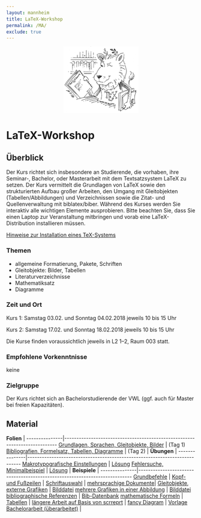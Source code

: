 ```yaml
---
layout: mannheim
title: LaTeX-Workshop
permalink: /MA/
exclude: true
---
```


<p style="text-align:center">
  <img src="ctan_lion.png" title="CTAN lion drawing by Duane Bibby; thanks to www.ctan.org" alt="CTAN lion" height="178" width="200">
</p>

# LaTeX-Workshop

## Überblick

Der Kurs richtet sich insbesondere an Studierende, die vorhaben, ihre Seminar-, Bachelor, oder Masterarbeit
mit dem Textsatzsystem LaTeX zu setzen. Der Kurs vermittelt die Grundlagen von LaTeX sowie den strukturierten Aufbau
großer Arbeiten, den Umgang mit Gleitobjekten (Tabellen/Abbildungen) und Verzeichnissen sowie die Zitat- und
Quellenverwaltung mit biblatex/biber. Während des Kurses werden Sie interaktiv alle wichtigen Elemente
ausprobieren. Bitte beachten Sie, dass Sie einen Laptop zur Veranstaltung mitbringen und vorab eine 
LaTeX-Distribution installieren müssen.

[Hinweise zur Installation eines TeX-Systems](./Installationshinweise.pdf "Installationshinweise (PDF)")

### Themen

* allgemeine Formatierung, Pakete, Schriften
* Gleitobjekte: Bilder, Tabellen
* Literaturverzeichnisse
* Mathematiksatz
* Diagramme

### Zeit und Ort

Kurs 1: Samstag 03.02. und Sonntag 04.02.2018 jeweils 10 bis 15 Uhr

Kurs 2: Samstag 17.02. und Sonntag 18.02.2018 jeweils 10 bis 15 Uhr

Die Kurse finden voraussichtlich jeweils in L2 1–2, Raum 003 statt.

### Empfohlene Vorkenntnisse

keine

### Zielgruppe

Der Kurs richtet sich an Bachelorstudierende der VWL (ggf. auch für Master bei freien Kapazitäten).

## Material

**Folien**     |
---------------|---------------------------------------------------------------------------
<i class="fa fa-file-pdf-o"></i> [Grundlagen, Sprachen, Gleitobjekte, Bilder](./TeX-Workshop_01.pdf "Folien zu Tag 1 (PDF)")   | (Tag 1)
<i class="fa fa-file-pdf-o"></i> [Bibliografien, Formelsatz, Tabellen, Diagramme](./TeX-Workshop_02.pdf "Folien zu Tag 2 (PDF)") | (Tag 2)
|
**Übungen**    |
---------------|---------------------------------------------------------------------------
<i class="fa fa-file-code-o"></i> [Makrotypografische Einstellungen](./uebung_layout.tex "uebung_layout.tex")         | <i class="fa fa-fi\
le-code-o"></i> [Lösung](./uebung_layout_loesung.tex "uebung_layout_loesung.tex")
<i class="fa fa-file-code-o"></i> [Fehlersuche, Minimalbeispiel](./uebung_fehlermeldungen.tex "uebung_fehlermeldungen.tex") | <i class="fa fa-file-code-o"></i> [Lösung](./uebung_fehlermeldungen_loesung.tex "uebung_fehlermeldungen_loesung.tex")
|
**Beispiele**  |
---------------|---------------------------------------------------------------------------
<i class="fa fa-file-code-o"></i> [Grundbefehle](./beispiel_grundbefehle.tex "beispiel_grundbefehle.tex")                   |
<i class="fa fa-file-code-o"></i> [Kopf- und Fußzeilen](./beispiel_kopfzeile.tex "beispiel_kopfzeile.tex")                  |
<i class="fa fa-file-code-o"></i> [Schriftauswahl](./beispiel_schriften.tex "beispiel_schriften.tex")                       |
<i class="fa fa-file-code-o"></i> [mehrsprachige Dokumente](./beispiel_mehrsprachigkeit.tex "beispiel_mehrsprachigkeit.tex")|
<i class="fa fa-file-code-o"></i> [Gleitobjekte, externe Grafiken](./beispiel_gleitobjekte.tex "beispiel_gleitobjekte.tex") | <i class="fa fa-file-image-o"></i>  [Bilddatei](./raptor.pdf "raptor.pdf")
<i class="fa fa-file-code-o"></i> [mehrere Grafiken in einer Abbildung](./beispiel_subfigure.tex "beispiel_subfigure.tex")  | <i class="fa fa-file-image-o"></i>  [Bilddatei](./raptor.pdf "raptor.pdf")
<i class="fa fa-file-code-o"></i> [bibliographische Referenzen](./beispiel_biblatex.tex "beispiel_biblatex.tex")            | <i class="fa fa-file-code-o"></i> [Bib-Datenbank](./referenzen.bib "referenzen.bib")
<i class="fa fa-file-code-o"></i> [mathematische Formeln](./beispiel_mathe.tex "beispiel_mathe.tex")                        |
<i class="fa fa-file-code-o"></i> [Tabellen](./beispiel_tabelle.tex "beispiel_tabelle.tex")                                 |
<i class="fa fa-file-code-o"></i> [längere Arbeit auf Basis von scrreprt](./beispiel_laengere_arbeit.tex "beispiel_laengere_arbeit,tex")  |
<i class="fa fa-file-code-o"></i> [fancy Diagram](./beispiel_diagram.tex "beispiel_diagram.tex")                            |
<i class="fa fa-file-archive-o"></i> [Vorlage Bachelorarbeit (überarbeitet)](./Vorlage_Bachelorarbeit_XeLaTeX.zip "Vorlage_Bachelorarbeit_XeLaTeX.zip")  |
